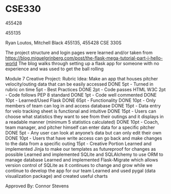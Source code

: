 # CSE330
455428

455135

Ryan Loutos, Mitchell Black
455135, 455428
CSE 330S

The project structure and login pages were learned and/or taken from 
https://blog.miguelgrinberg.com/post/the-flask-mega-tutorial-part-i-hello-world
The blog walks through setting up a flask app for someone with no experience and was used 
to get the ball rolling

Module 7 Creative Project: Rubric
Idea: Make an app that houses pitcher velocity/outing data that can be easily accessed 
DONE 5pt - Turned in rubric on time 
5pt - Best Practices
  DONE 2pt - Code passes HTML W3C
  2pt - Code follows PEP 8 standard
  DONE 1pt - Code well commented
DONE 10pt - Learned/Used Flask
DONE 65pt - Functionality
  DONE 10pt - Only members of team can log in and access database
  DONE 15pt - Data entry for velo tracking sheet is functional and intuitive
  DONE 15pt - Users can choose what statistics they want to see from their outings and it displays in a readable manner (minimum 5 statistics calculated)
  DONE 10pt - Coach, team manager, and pitcher himself can enter data for a specific pitcher
  DONE 5pt - Any user can look at anyone’s data but can only edit their own
  DONE 10pt - Users that have write access can go back and make changes to the data from a specific outing
15pt - Creative Portion
  Learned and implemented Jinja to make our templates as futureproof for changes as possible
  Learned and implemented SQLite and SQLAlchemy to use ORM to manage database
  Learned and implemented Flask-Migrate which allows version control of SQLite as it continues to 
    change and grow while we continue to develop the app for our team
  Learned and used pygal (data visualization package) and created useful charts
  
Approved By: Connor Stevens

